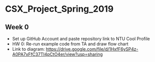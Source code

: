 # CSX_Project_Spring_2019

## Week 0
- Set up GitHub Account and paste repository link to NTU Cool Profile
- HW 0: Re-run example code from TA and draw flow chart 
- Link to diagram: https://drive.google.com/file/d/1HxfF6ySP4z-A0PA7xFfC37TI4pCtO4er/view?usp=sharing

